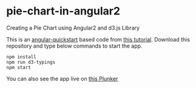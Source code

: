 # pie-chart-in-angular2
Creating a Pie Chart using Angular2 and d3.js Library

This is an [angular-quickstart](https://github.com/angular/quickstart) based code from [this tutorial](http://www.palador.com/2017/02/28/create-a-pie-chart-with-dynamic-data-using-d3-js-angular-2/). Download this repository and type below commands to start the app.
```
npm install
npm run d3-typings
npm start
```
You can also see the app live on [this Plunker](https://embed.plnkr.co/EoOdyCFGZZVHAFhYRA18/)
